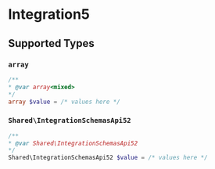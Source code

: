 # Integration5


## Supported Types

### `array`

```php
/**
* @var array<mixed>
*/
array $value = /* values here */
```

### `Shared\IntegrationSchemasApi52`

```php
/**
* @var Shared\IntegrationSchemasApi52
*/
Shared\IntegrationSchemasApi52 $value = /* values here */
```

